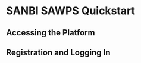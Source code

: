 # SANBI SAWPS Quickstart

## Accessing the Platform
<!-- Link to platform + landing page -->

## Registration and Logging In
<!-- How to Register and then Login -->
